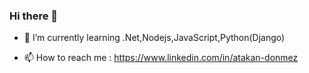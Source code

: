 ### Hi there 👋


- 🌱 I’m currently learning .Net,Nodejs,JavaScript,Python(Django)

- 📫 How to reach me : https://www.linkedin.com/in/atakan-donmez
